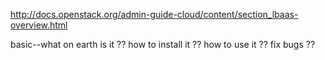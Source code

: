 http://docs.openstack.org/admin-guide-cloud/content/section_lbaas-overview.html

basic--what on earth is it ?? how to install it ?? how to use it ?? fix bugs ??
